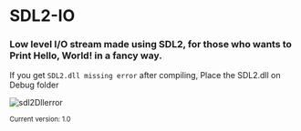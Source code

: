 # SDL2-IO
### Low level I/O stream made using SDL2, for those who wants to Print **Hello, World!** in a fancy way.

If you get `SDL2.dll missing error` after compiling, Place the SDL2.dll on Debug folder

![sdl2Dllerror](https://user-images.githubusercontent.com/75107428/209454875-c48ea5ba-2c2c-4b1a-9375-a18eb30ace9d.png)

<sup>Current version: 1.0</sup>
